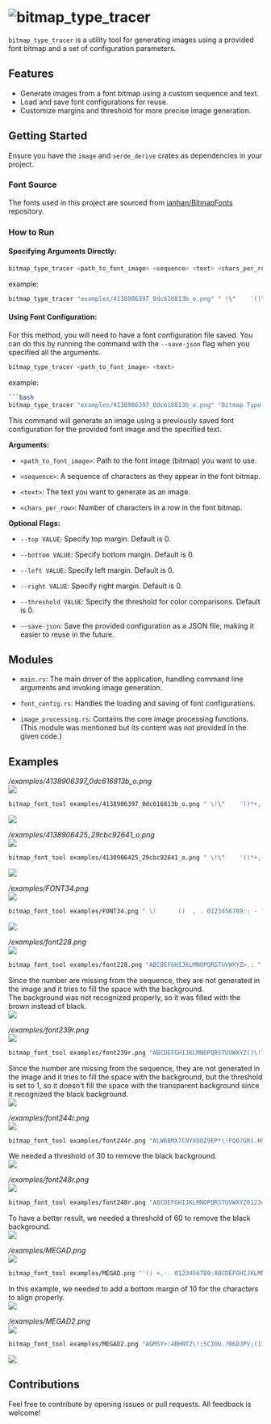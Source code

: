 # ![bitmap_type_tracer](./logo.png)


`bitmap_type_tracer` is a utility tool for generating images using a provided font bitmap and a set of configuration parameters.  

## Features
- Generate images from a font bitmap using a custom sequence and text.
- Load and save font configurations for reuse.
- Customize margins and threshold for more precise image generation.

## Getting Started
Ensure you have the `image` and `serde_derive` crates as dependencies in your project.

### Font Source
The fonts used in this project are sourced from [ianhan/BitmapFonts](https://github.com/ianhan/BitmapFonts/tree/main) repository.

### How to Run

#### Specifying Arguments Directly:

```bash
bitmap_type_tracer <path_to_font_image> <sequence> <text> <chars_per_row> [--top VALUE] [--bottom VALUE] [--left VALUE] [--right VALUE] [--threshold VALUE] [--save-json]
```

example:
```bash
bitmap_type_tracer "examples/4138906397_0dc616813b_o.png" " !\"    '()*+,-.\\0123456789:; = ? ABCDEFGHIJKLMNOPQRSTUVWXYZ " "Bitmap Type Tracer" 10 --threshold 1 --save-json
```

#### Using Font Configuration:
For this method, you will need to have a font configuration file saved. You can do this by running the command with the `--save-json` flag when you specified all the arguments.
```bash
bitmap_type_tracer <path_to_font_image> <text>
```

example:
```bash
```bash
bitmap_type_tracer "examples/4138906397_0dc616813b_o.png" "Bitmap Type Trace"
```

This command will generate an image using a previously saved font configuration for the provided font image and the specified text.


**Arguments:**

- `<path_to_font_image>`: Path to the font image (bitmap) you want to use.

- `<sequence>`: A sequence of characters as they appear in the font bitmap.

- `<text>`: The text you want to generate as an image.

- `<chars_per_row>`: Number of characters in a row in the font bitmap.

**Optional Flags:**

- `--top VALUE`: Specify top margin. Default is 0.

- `--bottom VALUE`: Specify bottom margin. Default is 0.

- `--left VALUE`: Specify left margin. Default is 0.

- `--right VALUE`: Specify right margin. Default is 0.

- `--threshold VALUE`: Specify the threshold for color comparisons. Default is 0.

- `--save-json`: Save the provided configuration as a JSON file, making it easier to reuse in the future.

## Modules

- `main.rs`: The main driver of the application, handling command line arguments and invoking image generation.

- `font_config.rs`: Handles the loading and saving of font configurations.

- `image_processing.rs`: Contains the core image processing functions. (This module was mentioned but its content was not provided in the given code.)

## Examples

_/examples/4138906397_0dc616813b_o.png_  
![](./examples/4138906397_0dc616813b_o.png)  
```bash
bitmap_font_tool examples/4138906397_0dc616813b_o.png " \!\"    '()*+,-.\\0123456789:; = ? ABCDEFGHIJKLMNOPQRSTUVWXYZ " tolik518 10
```
![](./examples/4138906397_0dc616813b_o.png_tolik518.png)  
  
_/examples/4138906425_29cbc92641_o.png_  
![](./examples/4138906425_29cbc92641_o.png)  
```bash
bitmap_font_tool examples/4138906425_29cbc92641_o.png " \!\"    '()*+,-.\\0123456789:; = ? ABCDEFGHIJKLMNOPQRSTUVWXYZ " tolik518 10
```
![](./examples/4138906425_29cbc92641_o.png_tolik518.png)  
  
_/examples/FONT34.png_    
![](./examples/FONT34.png)  
```bash
bitmap_font_tool examples/FONT34.png " \!      ()  , . 0123456789:; - ? ABCDEFGHIJKLMNOPQRSTUVWXYZ " tolik518 20 --bottom 150 --threshold 20
```
![](./examples/FONT34.png_tolik518.png)  
  
_/examples/font228.png_   
![](./examples/font228.png)  
```bash
bitmap_font_tool examples/font228.png "ABCDEFGHIJKLMNOPQRSTUVWXYZ>.: " tolik518 10 --threshold 0
```  
Since the number are missing from the sequence, they are not generated in the image and it tries to fill the space with the background.   
The background was not recognized properly, so it was filled with the brown instead of black.  
![](./examples/font228.png_tolik518.png)  
  
_/examples/font239r.png_  
![](./examples/font239r.png)  
```bash  
bitmap_font_tool examples/font239r.png "ABCDEFGHIJKLMNOPQRSTUVWXYZ()\!?.,’  " tolik518 7 --bottom 4 --threshold 1
```
Since the number are missing from the sequence, they are not generated in the image and it tries to fill the space with the background, but the threshold is set to 1, so it doesn't fill the space with the transparent background since it recognized the black background.  
![](./examples/font239r.png_tolik518.png)  

_/examples/font244r.png_   
![](./examples/font244r.png)   
```bash  
bitmap_font_tool examples/font244r.png "ALW6BMX7CNY8DOZ9EP*\!FQ0?GR1.HS2 IT3 JU4 KV5 " tolik518 4 --threshold 30 
```  
We needed a threshold of 30 to remove the black background.   
![](./examples/font244r.png_tolik518.png)  

_/examples/font248r.png_  
![](./examples/font248r.png)  
```bash
bitmap_font_tool examples/font248r.png "ABCDEFGHIJKLMNOPQRSTUVWXYZ0123456789 \!?." tolik518 20 --threshold 60
```
To have a better result, we needed a threshold of 60 to remove the black background.  
![](./examples/font248r.png_tolik518.png)  

_/examples/MEGAD.png_  
![](./examples/MEGAD.png)  
```bash
bitmap_font_tool examples/MEGAD.png "'() +,-. 0123456789:ABCDEFGHIJKLMNOPQRSTUVWXYZ     ! =?     " tolik518 10 --bottom 10 --threshold 1
```  
In this example, we needed to add a bottom margin of 10 for the characters to align properly.  
![](./examples/MEGAD.png_tolik518.png)  

_/examples/MEGAD2.png_  
![](./examples/MEGAD2.png)  
```bash
bitmap_font_tool examples/MEGAD2.png "AGMSY+:4BHNTZ\!;5CIOU.?06DJPV;(17EKQW\")28FLRX-'39" tolik518 8 --bottom 3 --threshold 1
```  
![](./examples/MEGAD2.png_tolik518.png)  


## Contributions

Feel free to contribute by opening issues or pull requests. All feedback is welcome!
